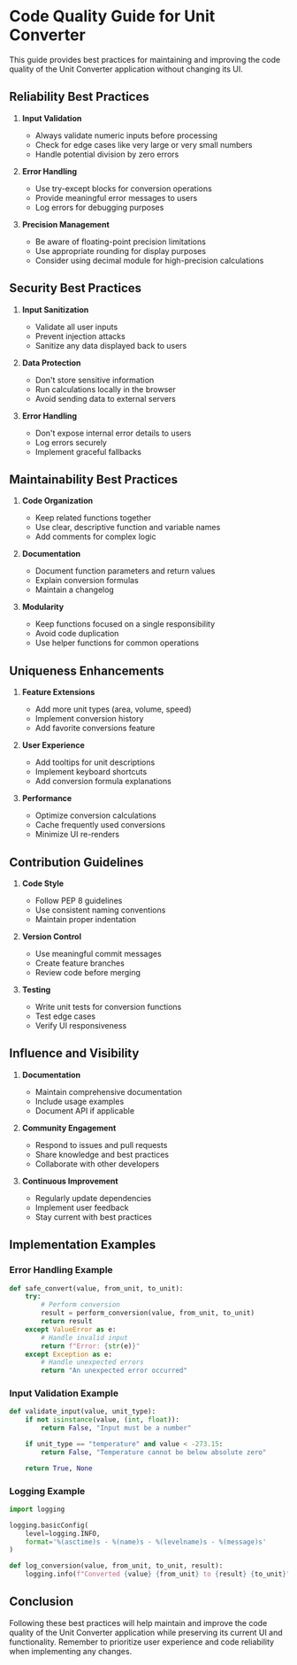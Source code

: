 # Code Quality Guide for Unit Converter

This guide provides best practices for maintaining and improving the code quality of the Unit Converter application without changing its UI.

## Reliability Best Practices

1. **Input Validation**

   - Always validate numeric inputs before processing
   - Check for edge cases like very large or very small numbers
   - Handle potential division by zero errors

2. **Error Handling**

   - Use try-except blocks for conversion operations
   - Provide meaningful error messages to users
   - Log errors for debugging purposes

3. **Precision Management**
   - Be aware of floating-point precision limitations
   - Use appropriate rounding for display purposes
   - Consider using decimal module for high-precision calculations

## Security Best Practices

1. **Input Sanitization**

   - Validate all user inputs
   - Prevent injection attacks
   - Sanitize any data displayed back to users

2. **Data Protection**

   - Don't store sensitive information
   - Run calculations locally in the browser
   - Avoid sending data to external servers

3. **Error Handling**
   - Don't expose internal error details to users
   - Log errors securely
   - Implement graceful fallbacks

## Maintainability Best Practices

1. **Code Organization**

   - Keep related functions together
   - Use clear, descriptive function and variable names
   - Add comments for complex logic

2. **Documentation**

   - Document function parameters and return values
   - Explain conversion formulas
   - Maintain a changelog

3. **Modularity**
   - Keep functions focused on a single responsibility
   - Avoid code duplication
   - Use helper functions for common operations

## Uniqueness Enhancements

1. **Feature Extensions**

   - Add more unit types (area, volume, speed)
   - Implement conversion history
   - Add favorite conversions feature

2. **User Experience**

   - Add tooltips for unit descriptions
   - Implement keyboard shortcuts
   - Add conversion formula explanations

3. **Performance**
   - Optimize conversion calculations
   - Cache frequently used conversions
   - Minimize UI re-renders

## Contribution Guidelines

1. **Code Style**

   - Follow PEP 8 guidelines
   - Use consistent naming conventions
   - Maintain proper indentation

2. **Version Control**

   - Use meaningful commit messages
   - Create feature branches
   - Review code before merging

3. **Testing**
   - Write unit tests for conversion functions
   - Test edge cases
   - Verify UI responsiveness

## Influence and Visibility

1. **Documentation**

   - Maintain comprehensive documentation
   - Include usage examples
   - Document API if applicable

2. **Community Engagement**

   - Respond to issues and pull requests
   - Share knowledge and best practices
   - Collaborate with other developers

3. **Continuous Improvement**
   - Regularly update dependencies
   - Implement user feedback
   - Stay current with best practices

## Implementation Examples

### Error Handling Example

```python
def safe_convert(value, from_unit, to_unit):
    try:
        # Perform conversion
        result = perform_conversion(value, from_unit, to_unit)
        return result
    except ValueError as e:
        # Handle invalid input
        return f"Error: {str(e)}"
    except Exception as e:
        # Handle unexpected errors
        return "An unexpected error occurred"
```

### Input Validation Example

```python
def validate_input(value, unit_type):
    if not isinstance(value, (int, float)):
        return False, "Input must be a number"

    if unit_type == "temperature" and value < -273.15:
        return False, "Temperature cannot be below absolute zero"

    return True, None
```

### Logging Example

```python
import logging

logging.basicConfig(
    level=logging.INFO,
    format='%(asctime)s - %(name)s - %(levelname)s - %(message)s'
)

def log_conversion(value, from_unit, to_unit, result):
    logging.info(f"Converted {value} {from_unit} to {result} {to_unit}")
```

## Conclusion

Following these best practices will help maintain and improve the code quality of the Unit Converter application while preserving its current UI and functionality. Remember to prioritize user experience and code reliability when implementing any changes.
